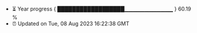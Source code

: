 - ⏳ Year progress { ██████████████████▁▁▁▁▁▁▁▁▁▁▁▁ } 60.19 %
- ⏰ Updated on Tue, 08 Aug 2023 16:22:38 GMT

